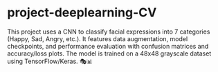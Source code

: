 # project-deeplearning-CV
This project uses a CNN to classify facial expressions into 7 categories (Happy, Sad, Angry, etc.). It features data augmentation, model checkpoints, and performance evaluation with confusion matrices and accuracy/loss plots. The model is trained on a 48x48 grayscale dataset using TensorFlow/Keras. 🎭📊
